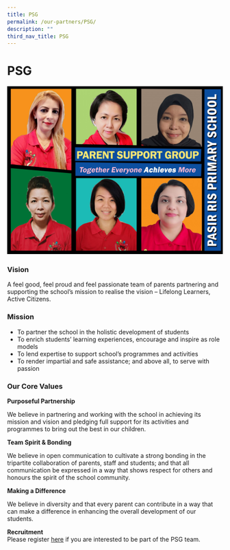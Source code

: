 ```yaml
---
title: PSG
permalink: /our-partners/PSG/
description: ""
third_nav_title: PSG
---
```

# **PSG**

![](/images/2021_PSG-PHOTOS-scaled.jpg)

### Vision

A feel good, feel proud and feel passionate team of parents partnering and supporting the school’s mission to realise the vision – Lifelong Learners, Active Citizens.

### Mission

*   To partner the school in the holistic development of students
*   To enrich students’ learning experiences, encourage and inspire as role models
*   To lend expertise to support school’s programmes and activities
*   To render impartial and safe assistance; and above all, to serve with passion

### Our Core Values

**Purposeful Partnership**

We believe in partnering and working with the school in achieving its mission and vision and pledging full support for its activities and programmes to bring out the best in our children.

**Team Spirit & Bonding**

We believe in open communication to cultivate a strong bonding in the tripartite collaboration of parents, staff and students; and that all communication be expressed in a way that shows respect for others and honours the spirit of the school community.

**Making a Difference**

We believe in diversity and that every parent can contribute in a way that can make a difference in enhancing the overall development of our students.

**Recruitment**  
Please register [here](https://docs.google.com/forms/d/e/1FAIpQLSczb86L66GWNj8SDXEi5oZgJ1wpSGsUgTshUyCKjiclOdq_eg/viewform?vc=0&c=0&w=1) if you are interested to be part of the PSG team.